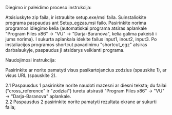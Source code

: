 Diegimo ir paleidimo proceso instrukcija:

Atsisiuskyte zip faila, ir istraukite setup.exe/msi faila. Suinstaliokite programa paspaudus ant Setup_egzas.msi failo. Pasirinkite norima programos idiegimo kelia (automatiskai programa atsiras aplankale "Program Files x86" -> "VU" -> "Darja-Baranova", kelia galima pakeisti i jums norima). I sukurta aplankala idekite failus input1, inout2, input3. Po instaliacijos programos shortcut pavadinimu "shortcut_egz" atsiras darbalaukyje, paspaudus ji atsidarys veikianti programa.

Naudojimosi instrukcija:

Pasirinkite ar norite pamatyti visus pasikartojancius zodzius (spauskite 1), ar visus URL (spauskite 2).

2.1 Paspausdus 1 pasirinkite norite naudoti mazesni ar diesni teksta; du failai ("cross_reference" ir "zodziai") turetu atsirasti "Program Files x86" -> "VU" -> "Darja-Baranova" aplankale.  
2.2 Paspausdus 2 pasirinkite norite pamatyti rezultata ekrane ar sukurti faila; 
